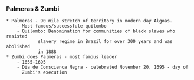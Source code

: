 ### Palmeras & Zumbi
    * Palmeras - 90 mile stretch of territory in modern day Algoas.
        - Most famous/successfule quilombo
        - Quilombo: Denomination for communities of black slaves who resisted
                slavery regime in Brazil for over 300 years and was abolished
                in 1888
    * Zumbi does Palmeras - most famous leader
        - 1655-1695
        - Dia de Conscienca Negra - celebrated November 20, 1695 - day of 
          Zumbi's execution


